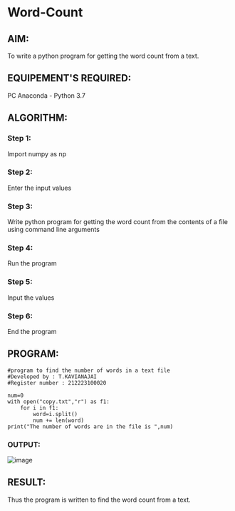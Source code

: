 # Word-Count
## AIM:
To write a python program for getting the word count from a text.
## EQUIPEMENT'S REQUIRED: 
PC
Anaconda - Python 3.7
## ALGORITHM: 
### Step 1:
Import numpy as np
### Step 2: 
Enter the input values
### Step 3: 
Write python program for getting the word count from the contents of a file using command line arguments
### Step 4:  
Run the program
### Step 5: 
Input the values
### Step 6: 
End the program

## PROGRAM:
```
#program to find the number of words in a text file
#Developed by : T.KAVIANAJAI
#Register number : 212223100020

num=0
with open("copy.txt","r") as f1:
    for i in f1:
        word=i.split()
        num += len(word)
print("The number of words are in the file is ",num)
```

### OUTPUT:

![image](https://github.com/Kavin1311/Word-Count/assets/145695724/8667e3dc-b911-4aaa-a607-7c4c4ea30407)



## RESULT:
Thus the program is written to find the word count from a text.
